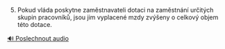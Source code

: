 
5. Pokud vláda poskytne zaměstnavateli dotaci na zaměstnání určitých skupin pracovníků, jsou jim vyplacené mzdy zvýšeny o celkový objem této dotace.

[🔊 Poslechnout audio](/data/7-paragraphs/audio/chapter_108/para_014-5-Pokud-vlda-poskytne-zamstnavateli-dotaci-na-z.mp3)
